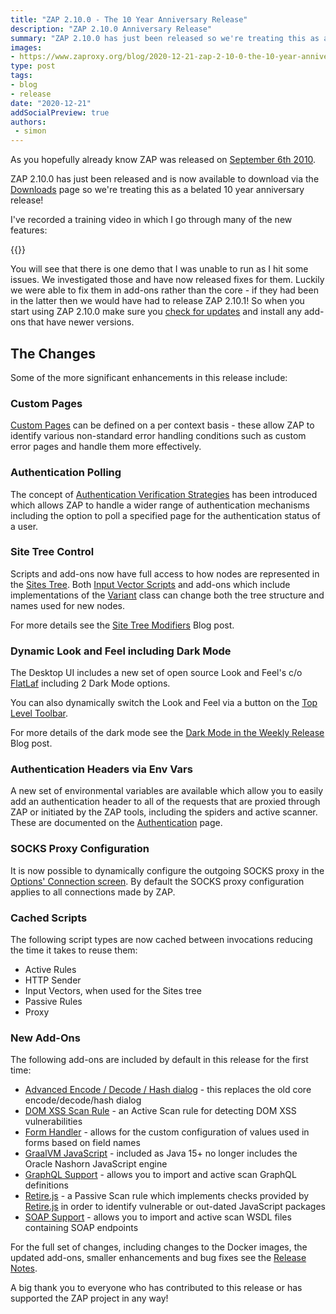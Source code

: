 ```yaml
---
title: "ZAP 2.10.0 - The 10 Year Anniversary Release"
description: "ZAP 2.10.0 Anniversary Release"
summary: "ZAP 2.10.0 has just been released so we're treating this as a belated 10 year anniversary release!"
images:
- https://www.zaproxy.org/blog/2020-12-21-zap-2-10-0-the-10-year-anniversary-release/images/2-10-0-loading.png
type: post
tags:
- blog
- release
date: "2020-12-21"
addSocialPreview: true
authors:
 - simon
---
```


As you hopefully already know ZAP was released on [September 6th 2010](/blog/2020-09-06-zap-is-ten-years-old/).

ZAP 2.10.0 has just been released and is now available to download via the [Downloads](/download/) page so we're treating this as a belated 10 year anniversary release!

I've recorded a training video in which I go through many of the new features:

{{<youtube uuid="rrVr-_-y6Xo">}}

You will see that there is one demo that I was unable to run as I hit some issues. We investigated those and have now released fixes for them.
Luckily we were able to fix them in add-ons rather than the core - if they had been in the latter then we would have had to release ZAP 2.10.1!
So when you start using ZAP 2.10.0 make sure you [check for updates](/docs/desktop/start/features/marketplace/) and install any add-ons that have newer versions.

## The Changes

Some of the more significant enhancements in this release include:

### Custom Pages

[Custom Pages](/docs/desktop/start/features/custompages/) can be defined on a per context basis - 
these allow ZAP to identify various non-standard error handling conditions such as custom error pages and handle them more effectively.

### Authentication Polling

The concept of [Authentication Verification Strategies](/docs/desktop/start/features/authstrategies/) has been introduced which allows ZAP to handle
a wider range of authentication mechanisms including the option to poll a specified page for the authentication status of a user.

### Site Tree Control

Scripts and add-ons now have full access to how nodes are represented in the [Sites Tree](/docs/desktop/start/features/sitestree/).
Both [Input Vector Scripts](https://github.com/zaproxy/community-scripts/tree/main/variant/) and add-ons which include implementations of the 
[Variant](https://static.javadoc.io/org.zaproxy/zap/2.10.0/org/parosproxy/paros/core/scanner/Variant.html) class can change both the tree
structure and names used for new nodes.

For more details see the [Site Tree Modifiers](/blog/2020-09-22-sites-tree-modifiers/) Blog post.

### Dynamic Look and Feel including Dark Mode

The Desktop UI includes a new set of open source Look and Feel's c/o [FlatLaf](https://github.com/JFormDesigner/FlatLaf) including 2 Dark Mode options.

You can also dynamically switch the Look and Feel via a button on the [Top Level Toolbar](/docs/desktop/ui/tltoolbar/).

For more details of the dark mode see the [Dark Mode in the Weekly Release](/blog/2020-03-04-dark-mode-in-the-weekly-release/) Blog post.

### Authentication Headers via Env Vars

A new set of environmental variables are available which allow you to easily add an authentication header to all of the requests that are proxied through ZAP or initiated by the ZAP tools, including the spiders and active scanner.
These are documented on the [Authentication](/docs/desktop/start/features/authentication/#envvars) page.

### SOCKS Proxy Configuration
It is now possible to dynamically configure the outgoing SOCKS proxy in the [Options' Connection screen](/docs/desktop/ui/dialogs/options/connection/).
By default the SOCKS proxy configuration applies to all connections made by ZAP.

### Cached Scripts
The following script types are now cached between invocations reducing the time it takes to reuse them:

* Active Rules
* HTTP Sender
* Input Vectors, when used for the Sites tree
* Passive Rules
* Proxy

### New Add-Ons
The following add-ons are included by default in this release for the first time:

  * [Advanced Encode / Decode / Hash dialog](/docs/desktop/addons/encode-decode-hash/) - this replaces the old core encode/decode/hash dialog
  * [DOM XSS Scan Rule](/docs/desktop/addons/dom-xss-active-scan-rule/) - an Active Scan rule for detecting DOM XSS vulnerabilities
  * [Form Handler](/docs/desktop/addons/form-handler/) - allows for the custom configuration of values used in forms based on field names
  * [GraalVM JavaScript](/docs/desktop/addons/graalvm-javascript/) - included as Java 15+ no longer includes the Oracle Nashorn JavaScript engine
  * [GraphQL Support](/docs/desktop/addons/graphql-support/) - allows you to import and active scan GraphQL definitions
  * [Retire.js](/docs/desktop/addons/retire.js/) - a Passive Scan rule which implements checks provided by [Retire.js](https://retirejs.github.io/retire.js/) in order to identify vulnerable or out-dated JavaScript packages
  * [SOAP Support](/docs/desktop/addons/soap-support/) - allows you to import and active scan WSDL files containing SOAP endpoints

For the full set of changes, including changes to the Docker images, the updated add-ons, smaller enhancements and bug fixes see the [Release Notes](/docs/desktop/releases/2.10.0/).

A big thank you to everyone who has contributed to this release or has supported the ZAP project in any way!